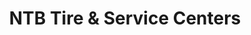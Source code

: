 ---
title: "NTB Tire & Service Centers"
url: /charlotte/ntb-tire-und-service-centers/
shop: Reifen
---